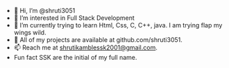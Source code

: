 - 👋 Hi, I’m @shruti3051
- 👀 I’m interested in Full Stack Development  
- 🌱 I’m currently trying to learn Html, Css, C, C++, java. I am trying flap my wings wild.
- 💞️ All of my projects are available at github.com/shruti3051.
- 📫 Reach me at shrutikamblessk2001@gmail.com.
- Fun fact SSK are the initial of my full name.

<!---
shruti3051/shruti3051 is a ✨ special ✨ repository because its `README.md` (this file) appears on your GitHub profile.
You can click the Preview link to take a look at your changes.
--->

